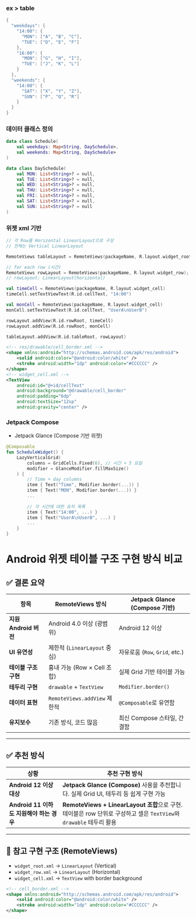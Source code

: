 

### ex > table

```kotlin
{
  "weekdays": {
    "14:00": {
      "MON": ["A", "B", "C"],
      "TUE": ["D", "E", "F"]
    },
    "16:00": {
      "MON": ["G", "H", "I"],
      "TUE": ["J", "K", "L"]
    }
  },
  "weekends": {
    "14:00": {
      "SAT": ["X", "Y", "Z"],
      "SUN": ["P", "Q", "R"]
    }
  }
}
```

### 데이터 클래스 정의

```kotlin
data class Schedule(
    val weekdays: Map<String, DaySchedule>,
    val weekends: Map<String, DaySchedule>
)

data class DaySchedule(
    val MON: List<String>? = null,
    val TUE: List<String>? = null,
    val WED: List<String>? = null,
    val THU: List<String>? = null,
    val FRI: List<String>? = null,
    val SAT: List<String>? = null,
    val SUN: List<String>? = null
)
```

### 위젯 xml 기반 

```kotlin
// 각 Row를 Horizontal LinearLayout으로 구성
// 전체는 Vertical LinearLayout

RemoteViews tableLayout = RemoteViews(packageName, R.layout.widget_root);

// for each row (시간)
RemoteViews rowLayout = RemoteViews(packageName, R.layout.widget_row);
// rowLayout: LinearLayout(horizontal)

val timeCell = RemoteViews(packageName, R.layout.widget_cell)
timeCell.setTextViewText(R.id.cellText, "14:00")

val monCell = RemoteViews(packageName, R.layout.widget_cell)
monCell.setTextViewText(R.id.cellText, "UserA\nUserB")

rowLayout.addView(R.id.rowRoot, timeCell)
rowLayout.addView(R.id.rowRoot, monCell)

tableLayout.addView(R.id.tableRoot, rowLayout)
```

```xml
<!-- res/drawable/cell_border.xml -->
<shape xmlns:android="http://schemas.android.com/apk/res/android">
    <solid android:color="@android:color/white" />
    <stroke android:width="1dp" android:color="#CCCCCC" />
</shape>
<!-- widget_cell.xml -->
<TextView
    android:id="@+id/cellText"
    android:background="@drawable/cell_border"
    android:padding="6dp"
    android:textSize="12sp"
    android:gravity="center" />
```

### Jetpack Compose 
- Jetpack Glance (Compose 기반 위젯)

```Kotlin
@Composable
fun ScheduleWidget() {
    LazyVerticalGrid(
        columns = GridCells.Fixed(6), // 시간 + 5 요일
        modifier = GlanceModifier.fillMaxSize()
    ) {
        // Time + day columns
        item { Text("Time", Modifier.border(...)) }
        item { Text("MON", Modifier.border(...)) }
        ...
        
        // 각 시간에 대한 유저 목록
        item { Text("14:00", ...) }
        item { Text("UserA\nUserB", ...) }
        ...
    }
}
```

# Android 위젯 테이블 구조 구현 방식 비교

## ✅ 결론 요약

| 항목                | RemoteViews 방식            | Jetpack Glance (Compose 기반) |
|---------------------|------------------------------|--------------------------------|
| **지원 Android 버전** | Android 4.0 이상 (광범위)     | Android 12 이상               |
| **UI 유연성**        | 제한적 (`LinearLayout` 중심) | 자유로움 (`Row`, `Grid`, etc.)|
| **테이블 구조 구현** | 흉내 가능 (Row × Cell 조합)  | 실제 Grid 기반 테이블 가능     |
| **테두리 구현**       | `drawable` + `TextView`      | `Modifier.border()`            |
| **데이터 표현**       | `RemoteViews.addView` 제한적 | `@Composable`로 유연함         |
| **유지보수**         | 기존 방식, 코드 많음          | 최신 Compose 스타일, 간결함    |

---

## ✅ 추천 방식

| 상황 | 추천 구현 방식 |
|------|----------------|
| **Android 12 이상 대상** | **Jetpack Glance (Compose)** 사용을 추천합니다. 실제 Grid UI, 테두리 등 쉽게 구현 가능 |
| **Android 11 이하도 지원해야 하는 경우** | **RemoteViews + LinearLayout 조합**으로 구현. 테이블은 row 단위로 구성하고 셀은 `TextView`와 `drawable` 테두리 활용 |

---

## 📌 참고 구현 구조 (RemoteViews)

- `widget_root.xml` → `LinearLayout` (Vertical)
- `widget_row.xml` → `LinearLayout` (Horizontal)
- `widget_cell.xml` → `TextView` with border background

```xml
<!-- cell_border.xml -->
<shape xmlns:android="http://schemas.android.com/apk/res/android">
    <solid android:color="@android:color/white" />
    <stroke android:width="1dp" android:color="#CCCCCC" />
</shape>
```
